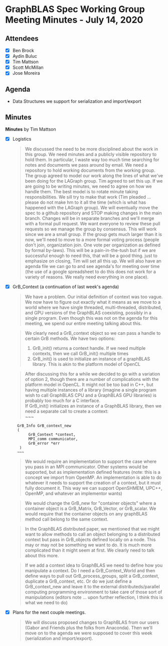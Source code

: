 # GraphBLAS Spec Working Group Meeting Minutes - July 14, 2020

## Attendees
- [X] Ben Brock
- [X] Aydin Buluc
- [X] Tim Mattson
- [X] Scott McMillan
- [X] Jose Moreira

## Agenda

- Data Structures we support for serialization and import/export

## Minutes

**Minutes** by Tim Mattson

- [X] Logistics
   >  We discussed the need to be more disciplined about the work in this group.  We need minutes and a publicly visible repository to hold them.  In particular, I waste way too much time searching for notes and documents we pass around by email.  We need a repository to hold working documents from the working group.  The group agreed to model our work along the lines of what we've been doing for the LAGraph group.  Tim agreed to set this up.
    > If we are going to be writing minutes, we need to agree on how we handle them.  The best model is to rotate minute taking responsibilities.  We sill try to make that work (Tim pleaded ... please do not make hm to it all the time (which is what has happened with the LAGraph group).
    >  We will eventually move the spec to a github repository and STOP making changes in the main branch.  Changes will be in separate branches and we'll merge with a formal pull request.  We want everyone to review these pull requests so we manage the group by consensus.  This will work since we are a small group.  If the  group gets much larger than it is now, we'll need to move to a more formal voting process (people don't join, organization join.  One vote per organization as defined by formal by-laws).  This will be a pain-in-the-tush but if we are successful enough to need this, that will be a good thing.
   > just to emphasize on closing, Tim will set all this up.  We will also have an agenda file we can go to and see agenda's for meeting over time (the use of a google spreadsheet to do this does not work for a variety of reasons.  We really need everything in one place).
    
- [X] GrB_Context (a continuation of last week's agenda)
  > We have a problem.  Our initial definition of context was too vague.  We now have to figure out exactly what it means as we move to a world where we have single threaded, multi-threaded, distributed, and GPU versions of the GraphBLAS coexisting, possibly in a single program.   Even though this was not on the agenda for this meeting, we spend our entire meeting talking about this.  
  
   > We clearly need a GrB_context object so we can pass a handle to certain GrB methods.  We have two options:
   > 1. GrB_init() returns a context handle.  If we need multiple contexts, then we call GrB_init() multiple times
   >  2. GrB_init() is used to initialize an instance of a graphBLAS library.  This is akin to the platform model of OpenCL
   
   > After discussing this for a while we decided to go with a variation of option 2, though there are a number of complications with the platform model in OpenCL.  It might not be too bad in C++, but having multiple instances of a library (imagine a single program wish to call GraphBLAS CPU and a GraphBLAS GPU libraries) is probably too much for a C interface.  
   > If GrB_init() initializes an instance of a GraphBLAS library, then we need a separate call to create a context:  
        ~~~

        GrB_Info GrB_context_new        
        (
             GrB_Context *context,
             MPI_comm communicator,  
             GrB_error *err
         )
        ~~~
     
    >  We would require an implementation to support the case where you pass in an MPI communicator.  Other systems would be supported, but as implementation defined features (note: this is a concept we import from OpenMP.  An implementation is able to do whatever it needs to support the creation of a context, but it must fully document it.  This way we can support OpenSHMEM, UPC++, OpenMP, and whatever an implementor wants)
     
   >   We would change the GrB_new for "container objects" where a container object is a GrB_Matrix, GrB_Vector, or GrB_scalar.  We would require that the container objects on any graphBLAS method call belong to the same context.  
     
     > In the GraphBLAS distributed paper, we mentioned that we might want to allow methods to call an object belonging to a distributed context but pass in GrB_objects defined locally on a node.  This may or may not be something we want to do. It is much more complicated than it might seem at first.  We clearly need to talk about this more.
     
     >  If we add a context idea to GraphBLAS we need to define how you manipulate a context.   Do I need a GrB_Context_World and then define ways to pull out GrB_process_groups, split a GrB_context, duplicate a GrB_context, etc.   Or do we just define a GrB_context_new and leave it to the external distributeds/parallel computing programming environment to take care of those sort of manipulations (editors note ... upon further reflection, I think this is what we need to do)
     
- [X] Plans for the next couple meetings.

    > We will discuss proposed changes to GraphBLAS from our users (Gabor and Friends plus the folks from Anaconda). Then we'll move on to the agenda we were supposed to cover this week (serialization and import/export).
